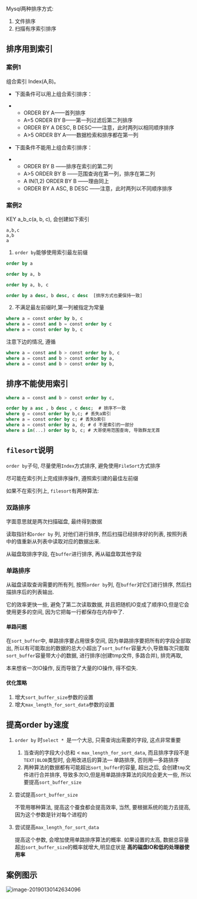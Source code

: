 Mysql两种排序方式:

1. 文件排序
2. 扫描有序索引排序

## 排序用到索引

### 案例1

组合索引 Index(A,B)。

- 下面条件可以用上组合索引排序：

- - ORDER BY A——首列排序
  - A=5 ORDER BY B——第一列过滤后第二列排序
  - ORDER BY A DESC, B DESC——注意，此时两列以相同顺序排序
  - A>5 ORDER BY A——数据检索和排序都在第一列

- 下面条件不能用上组合索引排序：

- - ORDER BY B ——排序在索引的第二列
  - A>5 ORDER BY B ——范围查询在第一列，排序在第二列
  - A IN(1,2) ORDER BY B ——理由同上
  - ORDER BY A ASC, B DESC ——注意，此时两列以不同顺序排序

### 案例2

KEY  a_b_c(a, b, c),  会创建如下索引

```
a,b,c
a,b
a
```

1. `order by`能够使用索引最左前缀

```sql
order by a

order by a, b

order by a, b, c

order by a desc, b desc, c desc  [排序方式也要保持一致]

```

2. 不满足最左前缀时,第一列被指定为常量

```sql
where a = const order by b, c
where a = const and b = const order by c
where a = const order by b, c
```

注意下边的情况, 遵循

```sql
where a = const and b > const order by b, c
where a = const and b > const order by a,
where a = const and b > const order by b,
```



## 排序不能使用索引

```sql
where a = const and b > const order by c,
```



```sql
order by a asc , b desc , c desc;  # 排序不一致
where g = const order by b,c; # 丢失a索引
where a = const order by c; # 丢失b索引
where a = const order by a, d; # d 不是索引的一部分
where a in(...) order by b, c; # 大哥使用范围查询, 导致群龙无首

```

## `filesort`说明

`order by`子句, 尽量使用`Index`方式排序, 避免使用`FileSort`方式排序

尽可能在索引列上完成排序操作, 遵照索引建的最佳左前缀

如果不在索引列上, `filesort`有两种算法: 

### 双路排序

字面意思就是两次扫描磁盘, 最终得到数据

读取指针和`order by` 列, 对他们进行排序, 然后扫描已经排序好的列表, 按照列表中的值重新从列表中读取对应的数据出来.

从磁盘取排序字段, 在`buffer`进行排序, 再从磁盘取其他字段

### 单路排序

从磁盘读取查询需要的所有列, 按照`order by`列, 在`buffer`对它们进行排序, 然后扫描排序后的列表输出.

它的效率更快一些, 避免了第二次读取数据, 并且把随机IO变成了顺序IO,但是它会使用更多的空间, 因为它把每一行都保存在内存中了.

#### 单路问题

在`sort_buffer`中, 单路排序要占用很多空间, 因为单路排序要把所有的字段全部取出, 所以有可能取出的数据的总大小超出了`sort_buffer`容量大小,导致每次只能取`sort_buffer`容量带大小的数据, 进行排序(创建tmp文件, 多路合并), 排完再取,

本来想省一次IO操作, 反而导致了大量的IO操作, 得不偿失.

#### 优化策略

1. 增大`sort_buffer_size`参数的设置
2. 增大`max_length_for_sort_data`参数的设置

## 提高order by速度

1. `order by` 时`select * `是一个大忌, 只需查询出需要的字段, 这点非常重要

   1. 当查询的字段大小总和 < `max_length_for_sort_data`, 而且排序字段不是`TEXT|BLOB`类型时, 会用改进后的算法— 单路排序, 否则用—多路排序
   2. 两种算法的数据都有可能超出`sort_buffer`的容量, 超出之后, 会创建`tmp`文件进行合并排序, 导致多次IO,但是用单路排序算法的风险会更大一些, 所以要提高`sort_buffer_size`

2. 尝试提高`sort_buffer_size`

   不管用哪种算法, 提高这个蚕食都会提高效率, 当然, 要根据系统的能力去提高,因为这个参数是针对每个进程的

3. 尝试提高`max_length_for_sort_data`

   提高这个参数, 会增加使用单路排序算法的概率. 如果设置的太高, 数据总容量超出`sort_buffer_size`的概率就增大,明显症状是 **高的磁盘IO和低的处理器使用率**

## 案例图示

![image-20190130142634096](https://ws2.sinaimg.cn/large/006tNc79ly1fzoles9pvtj313d0fqh0b.jpg)



































